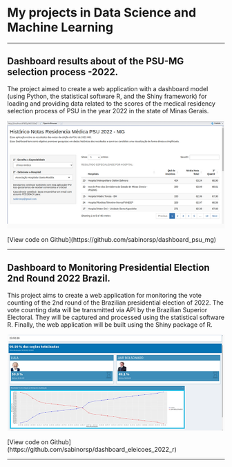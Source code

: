 # My projects in Data Science and Machine Learning
---

## Dashboard results about of the PSU-MG selection process -2022. 

The project aimed to create a web application with a dashboard model (using Python, the statistical software R, and the Shiny framework) for loading and providing data related to the scores of the medical residency selection process of PSU in the year 2022 in the state of Minas Gerais.
<p align="center">
  <img src="assets/img/psu/dashboard_psu.png"/>
</p>
[View code on Github](https://github.com/sabinorsp/dashboard_psu_mg)

---

## Dashboard to Monitoring Presidential Election 2nd Round 2022 Brazil.

This project aims to create a web application for monitoring the vote counting of the 2nd round of the Brazilian presidential election of 2022. The vote counting data will be transmitted via API by the Brazilian Superior Electoral. They will be captured and processed using the statistical software R. Finally, the web application will be built using the Shiny package of R.
<p align="center">
  <img src="assets/img/dash_election/election.png"/>
</p>
[View code on Github](https://github.com/sabinorsp/dashboard_eleicoes_2022_r)

---

